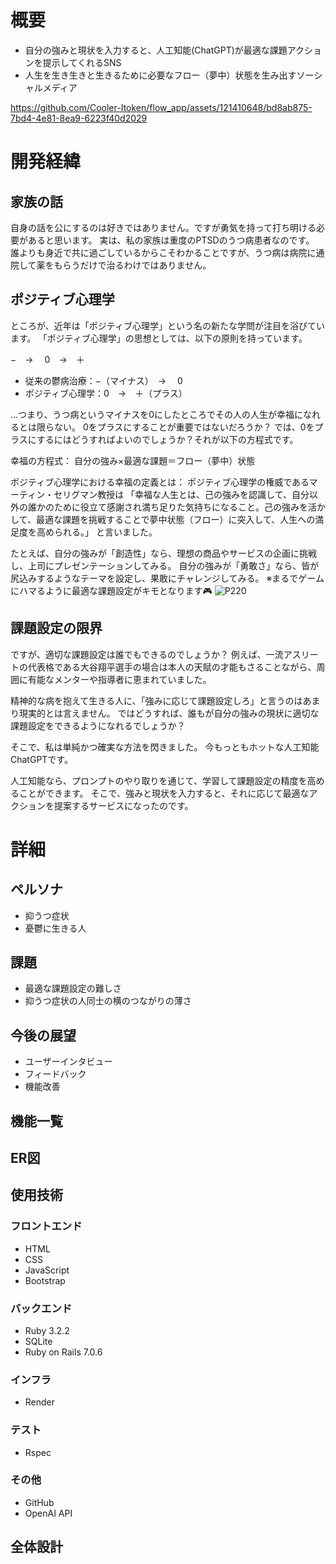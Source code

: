 # 概要
* 自分の強みと現状を入力すると、人工知能(ChatGPT)が最適な課題アクションを提示してくれるSNS
* 人生を生き生きと生きるために必要なフロー（夢中）状態を生み出すソーシャルメディア

https://github.com/Cooler-Itoken/flow_app/assets/121410648/bd8ab875-7bd4-4e81-8ea9-6223f40d2029


# 開発経緯
## 家族の話
自身の話を公にするのは好きではありません。ですが勇気を持って打ち明ける必要があると思います。
実は、私の家族は重度のPTSDのうつ病患者なのです。
誰よりも身近で共に過ごしているからこそわかることですが、うつ病は病院に通院して薬をもらうだけで治るわけではありません。

## ポジティブ心理学
ところが、近年は「ポジティブ心理学」という名の新たな学問が注目を浴びています。
「ポジティブ心理学」の思想としては、以下の原則を持っています。

−　→ 　0　→　＋
* 従来の鬱病治療：−（マイナス）　→ 　0
* ポジティブ心理学：0　→　＋（プラス）

…つまり、うつ病というマイナスを0にしたところでその人の人生が幸福になれるとは限らない。
0をプラスにすることが重要ではないだろうか？
では、0をプラスにするにはどうすればよいのでしょうか？それが以下の方程式です。

幸福の方程式：
自分の強み×最適な課題＝フロー（夢中）状態

ポジティブ心理学における幸福の定義とは：
ポジティブ心理学の権威であるマーティン・セリグマン教授は
「幸福な人生とは、己の強みを認識して、自分以外の誰かのために役立て感謝され満ち足りた気持ちになること。己の強みを活かして、最適な課題を挑戦することで夢中状態（フロー）に突入して、人生への満足度を高められる。」
と言いました。

たとえば、自分の強みが「創造性」なら、理想の商品やサービスの企画に挑戦し、上司にプレゼンテーションしてみる。
自分の強みが「勇敢さ」なら、皆が尻込みするようなテーマを設定し、果敢にチャレンジしてみる。
※まるでゲームにハマるように最適な課題設定がキモとなります🎮
![P220](https://github.com/Cooler-Itoken/flow_app/assets/121410648/50fa2ae0-c331-426c-9f01-dd59a70d7e59)

## 課題設定の限界
ですが、適切な課題設定は誰でもできるのでしょうか？
例えば、一流アスリートの代表格である大谷翔平選手の場合は本人の天賦の才能もさることながら、周囲に有能なメンターや指導者に恵まれていました。

精神的な病を抱えて生きる人に、「強みに応じて課題設定しろ」と言うのはあまり現実的とは言えません。
ではどうすれば、誰もが自分の強みの現状に適切な課題設定をできるようになれるでしょうか？

そこで、私は単純かつ確実な方法を閃きました。
今もっともホットな人工知能ChatGPTです。

人工知能なら、プロンプトのやり取りを通じて、学習して課題設定の精度を高めることができます。
そこで、強みと現状を入力すると、それに応じて最適なアクションを提案するサービスになったのです。

# 詳細
## ペルソナ
* 抑うつ症状
* 憂鬱に生きる人

## 課題
* 最適な課題設定の難しさ
* 抑うつ症状の人同士の横のつながりの薄さ

## 今後の展望
* ユーザーインタビュー
* フィードバック
* 機能改善

## 機能一覧

## ER図

## 使用技術
### フロントエンド
* HTML
* CSS
* JavaScript
* Bootstrap
### バックエンド
* Ruby 3.2.2
* SQLite
* Ruby on Rails 7.0.6
### インフラ
* Render
### テスト
* Rspec
### その他
* GitHub
* OpenAI API

## 全体設計
